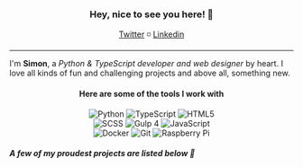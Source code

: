 <h3 align="center">Hey, nice to see you here! 🧑‍</h3>
<p align="center">
  <a href="https://twitter.com/TheDefaultSimon">Twitter</a> ◽️
  <a href="https://www.linkedin.com/in/simongoricar/m">Linkedin</a>
  <hr>
</p>

I'm **Simon**, a *Python & TypeScript developer and web designer* by heart.
I love all kinds of fun and challenging projects and above all, something new.

<div align="center">
  <h4>Here are some of the tools I work with</h4>
  <div>
    <img alt="Python" src="https://img.shields.io/badge/-python-1?style=flat-square&color=212121&logo=python&logoColor=white"></a>
    <img alt="TypeScript" src="https://img.shields.io/badge/-TypeScript-1?style=flat-square&color=212121&logo=typescript&logoColor=white"></a>
    <img alt="HTML5" src="https://img.shields.io/badge/-HTML5-1?style=flat-square&color=212121&logo=html5&logoColor=white"></a>
  </div>
  <div>
    <img alt="SCSS" src="https://img.shields.io/badge/-SCSS-1?style=flat-square&color=4e342e&logo=css3&logoColor=white"></a>
    <img alt="Gulp 4" src="https://img.shields.io/badge/-Gulp%204-1?style=flat-square&color=5d4037&logo=gulp&logoColor=white"></a>
    <img alt="JavaScript" src="https://img.shields.io/badge/-Javascript-1?style=flat-square&color=6d4c41&logo=javascript&logoColor=white"></a>
  </div>
  <div>
    <img alt="Docker" src="https://img.shields.io/badge/-Docker-1?style=flat-square&color=43a047&logo=git&logoColor=white"></a>
    <img alt="Git" src="https://img.shields.io/badge/-Git-1?style=flat-square&color=388e3c&logo=git&logoColor=white"></a>
    <img alt="Raspberry Pi" src="https://img.shields.io/badge/-Raspberry%20Pi-1?style=flat-square&color=2e7d32&logo=raspberry-pi&logoColor=white"></a>
  </div>
</div>
  
##### A few of my proudest projects are listed below 🚀
